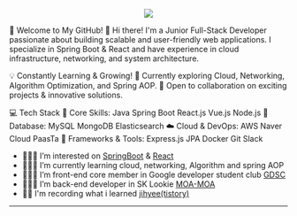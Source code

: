 <p align="center">
  <img src="https://readme-typing-svg.herokuapp.com?font=Darumadrop+One&size=40&pause=1000&color=E0FFFF&center=true&vCenter=true&width=600&height=100&lines=🚀+Welcome+to+My+GitHub!;🍀+Full-Stack+Developer;🐋+Oracle+DBA">
</p>


🚀 Welcome to My GitHub! 👋
Hi there! I'm a Junior Full-Stack Developer passionate about building scalable and user-friendly web applications.
I specialize in Spring Boot & React and have experience in cloud infrastructure, networking, and system architecture.

💡 Constantly Learning & Growing!
🎯 Currently exploring Cloud, Networking, Algorithm Optimization, and Spring AOP.
📌 Open to collaboration on exciting projects & innovative solutions.

💻 Tech Stack
🚀 Core Skills: Java Spring Boot React.js Vue.js Node.js
📂 Database: MySQL MongoDB Elasticsearch
☁️ Cloud & DevOps: AWS Naver Cloud PaasTa
🔧 Frameworks & Tools: Express.js JPA Docker Git Slack


- 👩🏻‍💻 I’m interested on [SpringBoot](https://github.com/asd3638/jpashop) & [React](https://github.com/asd3638/US)
- 👩🏻‍💻 I’m currently learning cloud, networking, Algorithm and spring AOP
- 👩🏻‍💻 I’m front-end core member in Google developer student club [GDSC](https://dsc-sookmyung.tistory.com/category/Team%20Project%20%282021-2022%29/%EC%91%A5%EC%91%A5%EC%9D%B4)
- 👩🏻‍💻 I’m back-end developer in SK Lookie [MOA-MOA](https://www.moa-moa.kr)
- ✍🏻 I'm recording what i learned [jihyee(tistory)](https://jihyee.tistory.com/)

---




<br />

<!-- **4. DB:**  

<code><img alt = "4.1 RDBMS" height="20" src="https://cdn.icon-icons.com/icons2/2107/PNG/512/file_type_light_db_icon_130469.png">RDBMS</code>
<code><img alt = "4.2 Realm" height="20" src="https://cdn.icon-icons.com/icons2/2107/PNG/512/file_type_mongo_icon_130383.png">MongoDB</code> 
<code><img alt = "4.1 MS-SQL" height="20" src="https://user-images.githubusercontent.com/4249331/52232852-e2c4f780-28bd-11e9-835d-1e3cf3e43888.png">MS-SQL</code>

<br /> -->

<!-- **5. Collaboration and Tools:**  

<code><img alt = "5.3 Slack" height="20" src="https://cdn.icon-icons.com/icons2/2429/PNG/512/slack_logo_icon_147236.png">Slack</code> -->

<!--
1. Languages : 
① Java 1.8 - 3  ② Kotlin - 1  ③ Node.js - 1

2. Framework & Platform : 
① Firebase - 2  ② RxJava, RxKotlin - 2  ③ Ionic1 - 2

3. Devops : 
① Subversion - 3  ② GIT - 2 ③  AWS - 2  ⑤ Jenkins - 1

3. DB & OS : 
① MSSQL - 2 ② Oracle - 2 ③ Realm  - 2 ④ Linux - 2 

4. Collaboration : 
① JIRA - 2 ② Confluence WIKI - 2 ③ Slack - 2 ④ adobe xd - 2
-->

<!--]
**jogilsang/jogilsang** is a ✨ _special_ ✨ repository because its `README.md` (this file) appears on your GitHub profile.

Here are some ideas to get you started:

- 🔭 I’m currently working on ...
- 🌱 I’m currently learning ...
- 👯 I’m looking to collaborate on ...
- 🤔 I’m looking for help with ...
- 💬 Ask me about ...
- 📫 How to reach me: ...
- 😄 Pronouns: ...
- ⚡ Fun fact: ...
-->
